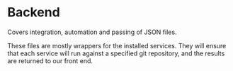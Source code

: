 # Backend
Covers integration, automation and passing of JSON files.

These files are mostly wrappers for the installed services. They will ensure that each service will run against a specified git repository, and the results are returned to our front end.
